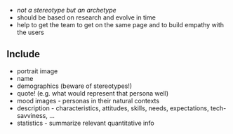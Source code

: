 - _not a stereotype but an archetype_
- should be based on research and evolve in time
- help to get the team to get on the same page and to build empathy with the users
## Include
- portrait image
- name
- demographics (beware of stereotypes!)
- quote! (e.g. what would represent that persona well)
- mood images - personas in their natural contexts
- description - characteristics, attitudes, skills, needs, expectations, tech-savviness, ...
- statistics - summarize relevant quantitative info